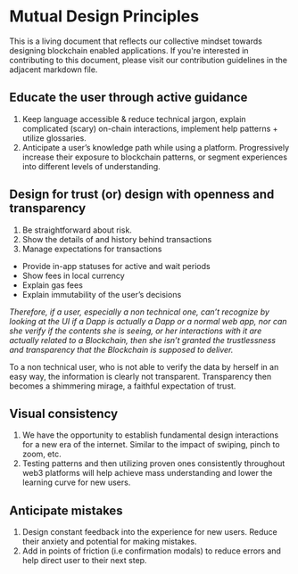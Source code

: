# Mutual Design Principles
This is a living document that reflects our collective mindset towards designing blockchain enabled applications. If you're interested in contributing to this document, please visit our contribution guidelines in the adjacent markdown file.

## Educate the user through active guidance
1. Keep language accessible & reduce technical jargon, explain complicated (scary) on-chain interactions, implement help patterns + utilize glossaries.
2. Anticipate a user’s knowledge path while using a platform. Progressively increase their exposure to blockchain patterns, or segment experiences into different levels of understanding.

## Design for trust (or) design with openness and transparency
1. Be straightforward about risk.
2. Show the details of and history behind transactions
3. Manage expectations for transactions
- Provide in-app statuses for active and wait periods 
- Show fees in local currency
- Explain gas fees
- Explain immutability of the user’s decisions
            
*Therefore, if a user, especially a non technical one, can’t recognize by looking at the UI if a Dapp is actually a Dapp or a normal web app, nor can she verify if the contents she is seeing, or her interactions with it are actually related to a Blockchain, then she isn’t granted the trustlessness and transparency that the Blockchain is supposed to deliver.*
            
To a non technical user, who is not able to verify the data by herself in an easy way, the information is clearly not transparent. Transparency then becomes a shimmering mirage, a faithful expectation of trust.
            
## Visual consistency
1. We have the opportunity to establish fundamental design interactions for a new era of the internet. Similar to the impact of swiping, pinch to zoom, etc. 
2. Testing patterns and then utilizing proven ones consistently throughout web3 platforms will help achieve mass understanding and lower the learning curve for new users.

## Anticipate mistakes
1. Design constant feedback into the experience for new users. Reduce their anxiety and potential for making mistakes.
2. Add in points of friction (i.e confirmation modals) to reduce errors and help direct user to their next step.
